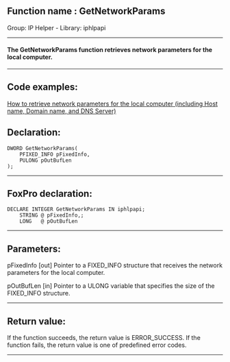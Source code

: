 
## Function name : GetNetworkParams
Group: IP Helper - Library: iphlpapi    
***  


#### The GetNetworkParams function retrieves network parameters for the local computer.
***  


## Code examples:
[How to retrieve network parameters for the local computer (including Host name, Domain name, and DNS Server)](../../samples/sample_348.md)  

## Declaration:
```foxpro  
DWORD GetNetworkParams(
	PFIXED_INFO pFixedInfo,
	PULONG pOutBufLen
);  
```  
***  


## FoxPro declaration:
```foxpro  
DECLARE INTEGER GetNetworkParams IN iphlpapi;
	STRING @ pFixedInfo,;
	LONG   @ pOutBufLen  
```  
***  


## Parameters:
pFixedInfo 
[out] Pointer to a FIXED_INFO structure that receives the network parameters for the local computer. 

pOutBufLen 
[in] Pointer to a ULONG variable that specifies the size of the FIXED_INFO structure.   
***  


## Return value:
If the function succeeds, the return value is ERROR_SUCCESS. If the function fails, the return value is one of predefined error codes.
  
***  


